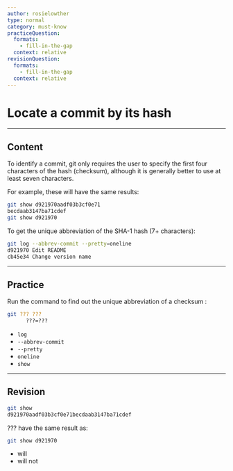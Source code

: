 ```yaml
---
author: rosielowther
type: normal
category: must-know
practiceQuestion:
  formats:
    - fill-in-the-gap
  context: relative
revisionQuestion:
  formats:
    - fill-in-the-gap
  context: relative
---
```


# Locate a commit by its hash


---

## Content

To identify a commit, git only requires the user to specify the first four characters of the hash (checksum), although it is generally better to use at least seven characters.

For example, these will have the same results:

```bash
git show d921970aadf03b3cf0e71
becdaab3147ba71cdef
git show d921970
```

To get the unique abbreviation of the SHA-1 hash (7+ characters):

```bash
git log --abbrev-commit --pretty=oneline
d921970 Edit README
cb45e34 Change version name 
```


---

## Practice

Run the command to find out the unique abbreviation of a checksum :

```bash
git ??? ???
      ???=???
```

- `log`
- `--abbrev-commit`
- `--pretty`
- `oneline`
- `show`


---

## Revision

```bash
git show 
d921970aadf03b3cf0e71becdaab3147ba71cdef
```

??? have the same result as:

```bash
git show d921970
```

- will
- will not
